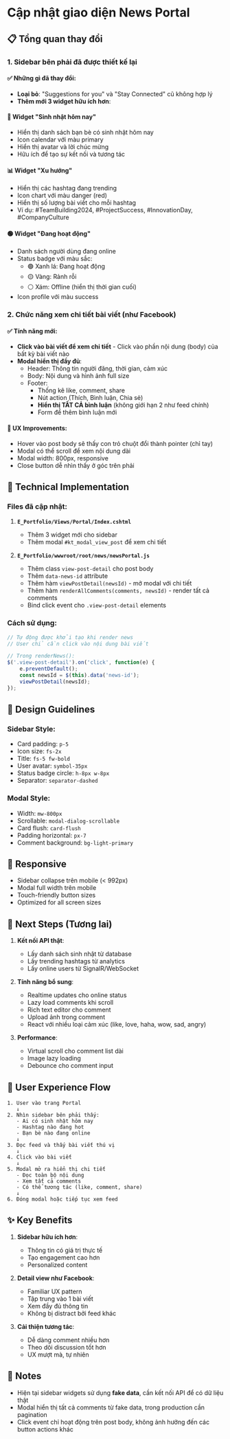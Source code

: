 # Cập nhật giao diện News Portal

## 📋 Tổng quan thay đổi

### 1. Sidebar bên phải đã được thiết kế lại

#### ✅ Những gì đã thay đổi:
- **Loại bỏ**: "Suggestions for you" và "Stay Connected" cũ không hợp lý
- **Thêm mới 3 widget hữu ích hơn**:

#### 🎂 Widget "Sinh nhật hôm nay"
- Hiển thị danh sách bạn bè có sinh nhật hôm nay
- Icon calendar với màu primary
- Hiển thị avatar và lời chúc mừng
- Hữu ích để tạo sự kết nối và tương tác

#### 📊 Widget "Xu hướng"  
- Hiển thị các hashtag đang trending
- Icon chart với màu danger (red)
- Hiển thị số lượng bài viết cho mỗi hashtag
- Ví dụ: #TeamBuilding2024, #ProjectSuccess, #InnovationDay, #CompanyCulture

#### 🟢 Widget "Đang hoạt động"
- Danh sách người dùng đang online
- Status badge với màu sắc:
  - 🟢 Xanh lá: Đang hoạt động
  - 🟡 Vàng: Rảnh rỗi  
  - ⚪ Xám: Offline (hiển thị thời gian cuối)
- Icon profile với màu success

### 2. Chức năng xem chi tiết bài viết (như Facebook)

#### ✅ Tính năng mới:
- **Click vào bài viết để xem chi tiết** - Click vào phần nội dung (body) của bất kỳ bài viết nào
- **Modal hiển thị đầy đủ**:
  - Header: Thông tin người đăng, thời gian, cảm xúc
  - Body: Nội dung và hình ảnh full size
  - Footer:
    - Thống kê like, comment, share
    - Nút action (Thích, Bình luận, Chia sẻ)
    - **Hiển thị TẤT CẢ bình luận** (không giới hạn 2 như feed chính)
    - Form để thêm bình luận mới

#### 🎯 UX Improvements:
- Hover vào post body sẽ thấy con trỏ chuột đổi thành pointer (chỉ tay)
- Modal có thể scroll để xem nội dung dài
- Modal width: 800px, responsive
- Close button dễ nhìn thấy ở góc trên phải

## 🔧 Technical Implementation

### Files đã cập nhật:

1. **`E_Portfolio/Views/Portal/Index.cshtml`**
   - Thêm 3 widget mới cho sidebar
   - Thêm modal `#kt_modal_view_post` để xem chi tiết

2. **`E_Portfolio/wwwroot/root/news/newsPortal.js`**
   - Thêm class `view-post-detail` cho post body
   - Thêm `data-news-id` attribute
   - Thêm hàm `viewPostDetail(newsId)` - mở modal với chi tiết
   - Thêm hàm `renderAllComments(comments, newsId)` - render tất cả comments
   - Bind click event cho `.view-post-detail` elements

### Cách sử dụng:

```javascript
// Tự động được khởi tạo khi render news
// User chỉ cần click vào nội dung bài viết

// Trong renderNews():
$('.view-post-detail').on('click', function(e) {
    e.preventDefault();
    const newsId = $(this).data('news-id');
    viewPostDetail(newsId);
});
```

## 🎨 Design Guidelines

### Sidebar Style:
- Card padding: `p-5`
- Icon size: `fs-2x`
- Title: `fs-5 fw-bold`
- User avatar: `symbol-35px`
- Status badge circle: `h-8px w-8px`
- Separator: `separator-dashed`

### Modal Style:
- Width: `mw-800px`
- Scrollable: `modal-dialog-scrollable`
- Card flush: `card-flush`
- Padding horizontal: `px-7`
- Comment background: `bg-light-primary`

## 📱 Responsive

- Sidebar collapse trên mobile (< 992px)
- Modal full width trên mobile
- Touch-friendly button sizes
- Optimized for all screen sizes

## 🚀 Next Steps (Tương lai)

1. **Kết nối API thật**:
   - Lấy danh sách sinh nhật từ database
   - Lấy trending hashtags từ analytics
   - Lấy online users từ SignalR/WebSocket

2. **Tính năng bổ sung**:
   - Realtime updates cho online status
   - Lazy load comments khi scroll
   - Rich text editor cho comment
   - Upload ảnh trong comment
   - React với nhiều loại cảm xúc (like, love, haha, wow, sad, angry)

3. **Performance**:
   - Virtual scroll cho comment list dài
   - Image lazy loading
   - Debounce cho comment input

## 🎯 User Experience Flow

```
1. User vào trang Portal
   ↓
2. Nhìn sidebar bên phải thấy:
   - Ai có sinh nhật hôm nay
   - Hashtag nào đang hot
   - Bạn bè nào đang online
   ↓
3. Đọc feed và thấy bài viết thú vị
   ↓
4. Click vào bài viết
   ↓
5. Modal mở ra hiển thị chi tiết
   - Đọc toàn bộ nội dung
   - Xem tất cả comments
   - Có thể tương tác (like, comment, share)
   ↓
6. Đóng modal hoặc tiếp tục xem feed
```

## ✨ Key Benefits

1. **Sidebar hữu ích hơn**: 
   - Thông tin có giá trị thực tế
   - Tạo engagement cao hơn
   - Personalized content

2. **Detail view như Facebook**:
   - Familiar UX pattern
   - Tập trung vào 1 bài viết
   - Xem đầy đủ thông tin
   - Không bị distract bởi feed khác

3. **Cải thiện tương tác**:
   - Dễ dàng comment nhiều hơn
   - Theo dõi discussion tốt hơn
   - UX mượt mà, tự nhiên

## 📝 Notes

- Hiện tại sidebar widgets sử dụng **fake data**, cần kết nối API để có dữ liệu thật
- Modal hiển thị tất cả comments từ fake data, trong production cần pagination
- Click event chỉ hoạt động trên post body, không ảnh hưởng đến các button actions khác


